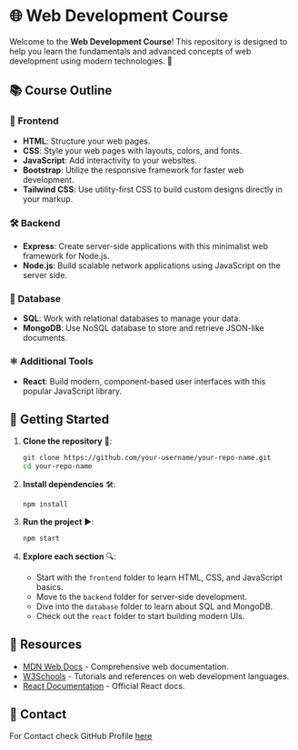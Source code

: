 # 🌐 Web Development Course

Welcome to the **Web Development Course**! This repository is designed to help you learn the fundamentals and advanced concepts of web development using modern technologies. 🚀

## 📚 Course Outline

### 🎨 Frontend
- **HTML**: Structure your web pages.
- **CSS**: Style your web pages with layouts, colors, and fonts.
- **JavaScript**: Add interactivity to your websites.
- **Bootstrap**: Utilize the responsive framework for faster web development.
- **Tailwind CSS**: Use utility-first CSS to build custom designs directly in your markup.

### 🛠️ Backend
- **Express**: Create server-side applications with this minimalist web framework for Node.js.
- **Node.js**: Build scalable network applications using JavaScript on the server side.

### 💾 Database
- **SQL**: Work with relational databases to manage your data.
- **MongoDB**: Use NoSQL database to store and retrieve JSON-like documents.

### ⚛️ Additional Tools
- **React**: Build modern, component-based user interfaces with this popular JavaScript library.

## 🚀 Getting Started

1. **Clone the repository** 📂:
    ```bash
    git clone https://github.com/your-username/your-repo-name.git
    cd your-repo-name
    ```

2. **Install dependencies** 🛠️:
    ```bash
    npm install
    ```

3. **Run the project** ▶️:
    ```bash
    npm start
    ```

4. **Explore each section** 🔍:
    - Start with the `frontend` folder to learn HTML, CSS, and JavaScript basics.
    - Move to the `backend` folder for server-side development.
    - Dive into the `database` folder to learn about SQL and MongoDB.
    - Check out the `react` folder to start building modern UIs.

## 📖 Resources

- [MDN Web Docs](https://developer.mozilla.org/) - Comprehensive web documentation.
- [W3Schools](https://www.w3schools.com/) - Tutorials and references on web development languages.
- [React Documentation](https://reactjs.org/docs/getting-started.html) - Official React docs.

## 🤝 Contact

For Contact check GitHub Profile [here](https://github.com/jeelpatel001)